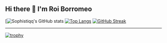 ## Hi there 👋 I'm Roi Borromeo
[![Sophistiqq's GitHub stats](https://github-readme-stats.vercel.app/api?username=Sophistiqq&show_icons=true&theme=material-palenight)
[![Top Langs](https://github-readme-stats.vercel.app/api/top-langs/?username=Sophistiqq&layout=compact&show_icons=true&theme=material-palenight)](https://github.com/anuraghazra/github-readme-stats)
[![GitHub Streak](http://github-readme-streak-stats.herokuapp.com?user=Sophistiqq&theme=material-palenight&mode=weekly)](https://git.io/streak-stats)


---

[![trophy](https://github-profile-trophy.vercel.app/?username=Sophistiqq&theme=onedark)](https://github.com/ryo-ma/github-profile-trophy)

<a href="https://github.com/anuraghazra/github-readme-stats">
</a>
<a href="https://github.com/anuraghazra/convoychat">
</a>
